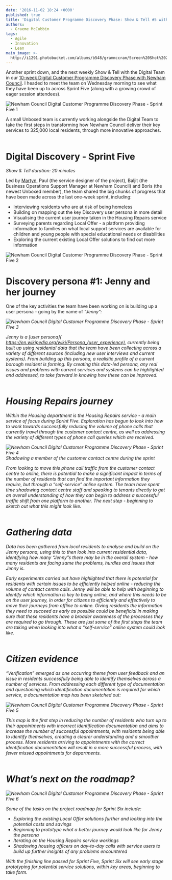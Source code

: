 ```yaml
---
date: '2016-11-02 18:24 +0000'
published: true
title: 'Digital Customer Programme Discovery Phase: Show & Tell #5 with Newham Council'
authors:
  - Graeme McCubbin
tags:
  - Agile
  - Innovation
  - Lean
main_image: >-
  http://i1291.photobucket.com/albums/b548/grammccram/Screen%20Shot%202016-10-20%20at%2015.19.55_zpspctkrtui.png
---
```

Another sprint down, and the next weekly Show & Tell with the Digital Team in our [10-week Digital Customer Programme Discovery Phase with Newham Council](https://unboxed.co/news/unboxed-is-awarded-digital-customer-programme-discovery-phase-contract-with-newham-council/). I headed to meet the team on Wednesday morning to see what they have been up to across Sprint Five (along with a growing crowd of eager session attendees).<br/>

![Newham Council Digital Customer Programme Discovery Phase - Sprint Five 1](http://i1291.photobucket.com/albums/b548/grammccram/IMG_6600_zpsaaqlrz7v.jpg)

A small Unboxed team is currently working alongside the Digital Team to take the first steps in transforming how Newham Council deliver their key services to 325,000 local residents, through more innovative approaches.<br/>
<br/>

# Digital Discovery - Sprint Five
<i>Show & Tell duration: 20 minutes</i><br/>

Led by [Martyn](http://www.unboxed.co/people/#martyn-evans), Paul (the service designer of the project), Baljit (the Business Operations Support Manager at Newham Council) and Boris (the newest Unboxed member), the team shared the big chunks of progress that have been made across the last one-week sprint, including:<br/>

- Interviewing residents who are at risk of being homeless
- Building on mapping out the key Discovery user persona in more detail
- Visualising the current user journey taken in the Housing Repairs service
- Surveying parents regarding Local Offer - a platform providing information to families on what local support services are available for children and young people with special educational needs or disabilities
- Exploring the current existing Local Offer solutions to find out more information

![Newham Council Digital Customer Programme Discovery Phase - Sprint Five 2](http://i1291.photobucket.com/albums/b548/grammccram/86f77abc-e58c-460e-99dd-7459fb683246_zpshlffg5sg.jpg)
<br/>

# Discovery persona #1: Jenny and her journey
One of the key activities the team have been working on is building up a user persona - going by the name of <i>“Jenny”<i>:<br/>

![Newham Council Digital Customer Programme Discovery Phase - Sprint Five 3](http://i1291.photobucket.com/albums/b548/grammccram/fd267ddd-7b8b-4944-8cdf-12d7e636c563_zpsrzjnwfqg.png)

Jenny is a [user persona](
https://en.wikipedia.org/wiki/Persona_(user_experience), currently being built up using residental data that the team have been collecting across a variety of different sources (including new user interviews and current systems). From building up this persona, a realistic profile of a current borough resident is forming. By creating this data-led persona, any real issues and problems with current services and systems can be highlighted and addressed, to take forward in knowing how these can be improved.<br/>
<br/>

# Housing Repairs journey
Within the Housing department is the Housing Repairs service - a main service of focus during Sprint Five. Exploration has begun to look into how to work towards successfully reducing the volume of phone calls that currently travel through the customer contact centre, as well as addressing the variety of different types of phone call queries which are received.<br/>

![Newham Council Digital Customer Programme Discovery Phase - Sprint Five 4](http://i1291.photobucket.com/albums/b548/grammccram/Screen%20Shot%202016-10-20%20at%2015.57.45_zpsizo4nyxs.png)
<i>Shadowing a member of the customer contact centre during the sprint<i/><br/>


From looking to move this phone call traffic from the customer contact centre to online, there is potential to make a significant impact in terms of the number of residents that can find the important information they require, but through a “self-service” online system. The team have spent time shadowing contact centre staff and speaking to tenants directly to get an overall understanding of how they can begin to address a successful traffic shift from one platform to another. The next step - beginning to sketch out what this might look like.<br/>
<br/>

# Gathering data
Data has been gathered from local residents to analyse and build on the Jenny persona, using this to then look into current residential data, identifying how many <i>“Jenny”</i>s there may be in the overall system - how many residents are facing same the problems, hurdles and issues that Jenny is.<br/>

Early experiments carried out have highlighted that there is potential for residents with certain issues to be efficiently helped online - reducing the volume of contact centre calls. Jenny will be able to help with beginning to identify which information is key to being online, and where this needs to be on the user journey, in order for citizens to efficiently and effectively to move their journeys from offline to online. Giving residents the information they need to succeed as early as possible could be beneficial in making sure that these residents have a broader awareness of the processes they are required to go through. These are just some of the first steps the team are taking when looking into what a <i>“self-service”</i> online system could look like.<br/>
<br/>

# Citizen evidence
“Verification” emerged as one occurring theme from user feedback and an issue in residents successfully being able to identify themselves across a number of services. From addressing each different type of documentation and questioning which identification documentation is required for which service, a documentation map has been sketched out:<br/>

![Newham Council Digital Customer Programme Discovery Phase - Sprint Five 5](http://i1291.photobucket.com/albums/b548/grammccram/Screen%20Shot%202016-10-20%20at%2015.19.55_zpspctkrtui.png)

This map is the first step in reducing the number of residents who turn up to their appointments with incorrect identification documentation and aims to increase the number of successful appointments, with residents being able to identify themselves, creating a clearer understanding and a smoother process. More residents arriving to appointments with the correct identification documentation will result in a more successful process, with fewer missed appointments for departments.<br/>
<br/>

# What’s next on the roadmap?
![Newham Council Digital Customer Programme Discovery Phase - Sprint Five 6](http://i1291.photobucket.com/albums/b548/grammccram/IMG_6608_zpshayxijpn.jpg)

Some of the tasks on the project roadmap for Sprint Six include:<br/>

- Exploring the existing Local Offer solutions further and looking into the potential costs and savings
- Beginning to prototype what a better journey would look like for Jenny the persona
- Iterating on the Housing Repairs service workings
- Shadowing housing officers on day-to-day calls with service users to build up further insights of any problems encountered

With the finishing line passed for Sprint Five, Sprint Six will see early stage prototyping for potential service solutions, within key areas, beginning to take form.

